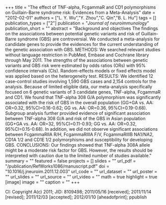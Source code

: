 +++
title = "The effect of TNF-alpha, FcgammaR and CD1 polymorphisms on Guillain-Barre syndrome risk: Evidences from a Meta-Analysis"
date = "2012-02-01"
authors = ["L. Y. Wu","Y. Zhou","C. Qin","B. L. Hu"]
tags = []
publication_types = ["2"]
publication = "_Journal of neuroimmunology_"
publication_short = ""
abstract = "Background and objectives The findings on the associations between potential genetic variants and risk of Guillain-Barre syndrome (GBS) are controversial. We conducted a meta-analysis for candidate genes to provide the evidences for the current understanding of the genetic association with GBS. METHODS: We searched relevant studies without language restriction in PubMed, Embase and Cochrane library through May 2011. The strengths of the associations between genetic variants and GBS risk were estimated by odds ratios (ORs) with 95% confidence intervals (CIs). Random-effects models or fixed effects model was applied based on the heterogeneity test. RESULTS: We identified 12 case-control studies involving 1,590 GBS cases and 2,154 controls for the analysis. Because of limited eligible data, our meta-analysis specifically focused on 6 genetic variants of 3 candidate genes, TNF-alpha, FcgammaR and CD1. We found that TNF-alpha 308 G/A polymorphism was significantly associated with the risk of GBS in the overall population (GG+GA vs. AA: OR=0.32, 95%CI=0.16-0.62; GG vs. AA: OR=0.36, 95%CI=0.19-0.68). Subgroup analysis further provided evidence of significant association between TNF-alpha 308 G/A and risk of the GBS in Asian population (GG+GA vs. AA: OR=32, 95%CI=0.11-0.93; GG vs. AA: OR=0.32, 95%CI=0.15-0.68). In addition, we did not observe significant associations between FcgammaRIIA R/H, FcgammaRIIIA F/V, FcgammaRIIIB NA1/NA2, CD1A 1/2 and CD1E 1/2 polymorphisms and susceptibility for developing GBS. CONCLUSIONS: Our findings showed that TNF-alpha 308A allele might be a moderate risk factor for GBS. However, the results should be interpreted with caution due to the limited number of studies available."
summary = ""
featured = false
projects = []
slides = ""
url_pdf = "/publication/RefWorks1086/manuscript.pdf"
doi = "10.1016/j.jneuroim.2011.12.003"
url_code = ""
url_dataset = ""
url_poster = ""
url_slides = ""
url_source = ""
url_video = ""
math = true
highlight = true
[image]
image = ""
caption = ""
+++

CI: Copyright A(c) 2011; JID: 8109498; 2011/05/16 [received]; 2011/11/14 [revised]; 2011/12/03 [accepted]; 2012/01/10 [aheadofprint]; ppublish
